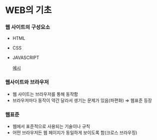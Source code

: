 # WEB의 기초

### 웹 사이트의 구성요소

- HTML
- CSS
- JAVASCRIPT
    
    [예시](https://html-css-js.com)
    

### 웹사이트와 브라우저

- 웹 사이트는 브라우저를 통해 동작함
- 브라우저마다 동작이 약간 달라서 생기는 문제가 있음(파편화) ⇒ 웹표준 등장

### 웹표준

- 웹에서 표준적으로 사용되는 기술이나 규칙
- 어떤 브라우저든 웹 페이지가 동일하게 보이도록 함(크로스 브라우징)